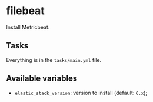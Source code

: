 # filebeat

Install Metricbeat.

## Tasks

Everything is in the `tasks/main.yml` file.

## Available variables

* `elastic_stack_version`: version to install (default: `6.x`);
